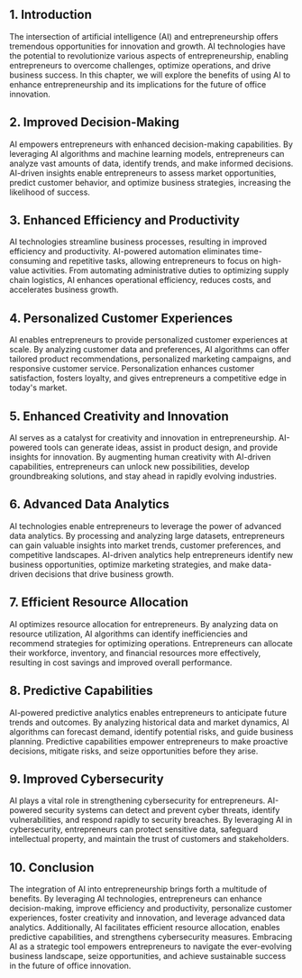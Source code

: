 

## 1\. Introduction

The intersection of artificial intelligence (AI) and entrepreneurship offers tremendous opportunities for innovation and growth. AI technologies have the potential to revolutionize various aspects of entrepreneurship, enabling entrepreneurs to overcome challenges, optimize operations, and drive business success. In this chapter, we will explore the benefits of using AI to enhance entrepreneurship and its implications for the future of office innovation.

## 2\. Improved Decision-Making

AI empowers entrepreneurs with enhanced decision-making capabilities. By leveraging AI algorithms and machine learning models, entrepreneurs can analyze vast amounts of data, identify trends, and make informed decisions. AI-driven insights enable entrepreneurs to assess market opportunities, predict customer behavior, and optimize business strategies, increasing the likelihood of success.

## 3\. Enhanced Efficiency and Productivity

AI technologies streamline business processes, resulting in improved efficiency and productivity. AI-powered automation eliminates time-consuming and repetitive tasks, allowing entrepreneurs to focus on high-value activities. From automating administrative duties to optimizing supply chain logistics, AI enhances operational efficiency, reduces costs, and accelerates business growth.

## 4\. Personalized Customer Experiences

AI enables entrepreneurs to provide personalized customer experiences at scale. By analyzing customer data and preferences, AI algorithms can offer tailored product recommendations, personalized marketing campaigns, and responsive customer service. Personalization enhances customer satisfaction, fosters loyalty, and gives entrepreneurs a competitive edge in today's market.

## 5\. Enhanced Creativity and Innovation

AI serves as a catalyst for creativity and innovation in entrepreneurship. AI-powered tools can generate ideas, assist in product design, and provide insights for innovation. By augmenting human creativity with AI-driven capabilities, entrepreneurs can unlock new possibilities, develop groundbreaking solutions, and stay ahead in rapidly evolving industries.

## 6\. Advanced Data Analytics

AI technologies enable entrepreneurs to leverage the power of advanced data analytics. By processing and analyzing large datasets, entrepreneurs can gain valuable insights into market trends, customer preferences, and competitive landscapes. AI-driven analytics help entrepreneurs identify new business opportunities, optimize marketing strategies, and make data-driven decisions that drive business growth.

## 7\. Efficient Resource Allocation

AI optimizes resource allocation for entrepreneurs. By analyzing data on resource utilization, AI algorithms can identify inefficiencies and recommend strategies for optimizing operations. Entrepreneurs can allocate their workforce, inventory, and financial resources more effectively, resulting in cost savings and improved overall performance.

## 8\. Predictive Capabilities

AI-powered predictive analytics enables entrepreneurs to anticipate future trends and outcomes. By analyzing historical data and market dynamics, AI algorithms can forecast demand, identify potential risks, and guide business planning. Predictive capabilities empower entrepreneurs to make proactive decisions, mitigate risks, and seize opportunities before they arise.

## 9\. Improved Cybersecurity

AI plays a vital role in strengthening cybersecurity for entrepreneurs. AI-powered security systems can detect and prevent cyber threats, identify vulnerabilities, and respond rapidly to security breaches. By leveraging AI in cybersecurity, entrepreneurs can protect sensitive data, safeguard intellectual property, and maintain the trust of customers and stakeholders.

## 10\. Conclusion

The integration of AI into entrepreneurship brings forth a multitude of benefits. By leveraging AI technologies, entrepreneurs can enhance decision-making, improve efficiency and productivity, personalize customer experiences, foster creativity and innovation, and leverage advanced data analytics. Additionally, AI facilitates efficient resource allocation, enables predictive capabilities, and strengthens cybersecurity measures. Embracing AI as a strategic tool empowers entrepreneurs to navigate the ever-evolving business landscape, seize opportunities, and achieve sustainable success in the future of office innovation.
